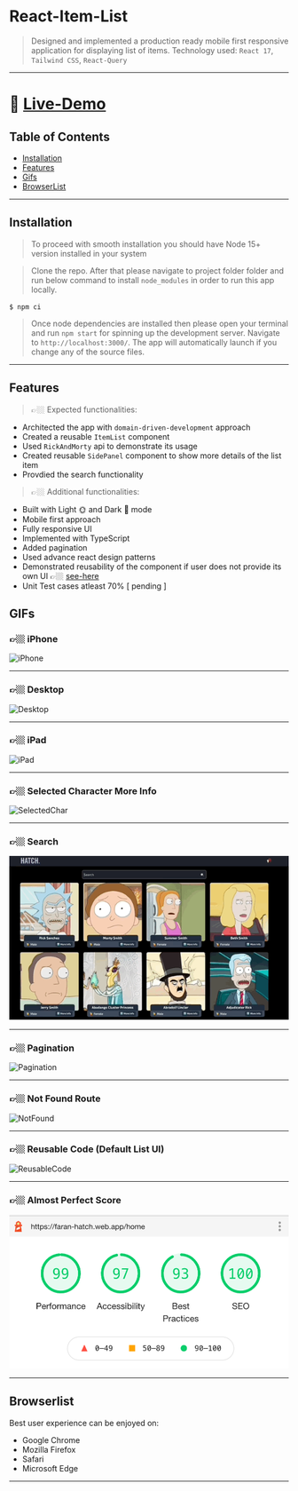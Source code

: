 # React-Item-List

> Designed and implemented a production ready mobile first responsive application for displaying list of items.
> Technology used: `React 17`, `Tailwind CSS`, `React-Query`

---

# 🚀 [Live-Demo](https://faran-hatch.web.app/home)

## Table of Contents

- [Installation](#installation)
- [Features](#features)
- [Gifs](#gifs)
- [BrowserList](#browserlist)

---

## Installation

> To proceed with smooth installation you should have Node 15+ version installed in your system

> Clone the repo. After that please navigate to project folder folder and run below command to install `node_modules` in order to run this app locally.

```shell
$ npm ci
```

> Once node dependencies are installed then please open your terminal and run `npm start` for spinning up the development server.
> Navigate to `http://localhost:3000/`.
> The app will automatically launch if you change any of the source files.

---

## Features

> 👉🏼 Expected functionalities:

- Architected the app with `domain-driven-development` approach
- Created a reusable `ItemList` component
- Used `RickAndMorty` api to demonstrate its usage
- Created reusable `SidePanel` component to show more details of the list item
- Provdied the search functionality

> 👉🏼 Additional functionalities:

- Built with Light 🌞 and Dark 🌚 mode
- Mobile first approach
- Fully responsive UI
- Implemented with TypeScript
- Added pagination
- Used advance react design patterns
- Demonstrated reusability of the component if user does not provide its own UI 👉🏼 [see-here](https://github.com/faran4engg/react-item-list#-reusable-code-default-list-ui)
- Unit Test cases atleast 70% [ pending ]

## GIFs

### 👉🏼 iPhone

![iPhone](./gifs/01-iphone.gif)

---

### 👉🏼 Desktop

![Desktop](./gifs/02-desktop.gif)

---

### 👉🏼 iPad

![iPad](./gifs/03-ipad.gif)

---

### 👉🏼 Selected Character More Info

![SelectedChar](./gifs/04-selectedCharInfo.gif)

---

### 👉🏼 Search

![Search](./gifs/05-search.gif)

---

### 👉🏼 Pagination

![Pagination](./gifs/06-pagination.gif)

---

### 👉🏼 Not Found Route

![NotFound](./gifs/07-not-found.gif)

---

### 👉🏼 Reusable Code (Default List UI)

![ReusableCode](./gifs/08-reusable-code.gif)

---

### 👉🏼 Almost Perfect Score

![PerfectScore](./gifs/09-light-house.png)

---

## Browserlist

Best user experience can be enjoyed on:

- Google Chrome
- Mozilla Firefox
- Safari
- Microsoft Edge

---
